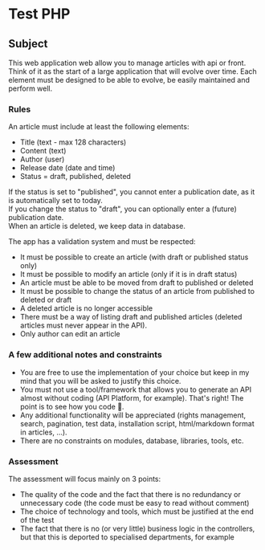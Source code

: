 # Test PHP

## Subject
This web application web allow you to manage articles with api or front. Think of it as the start of a large application that will evolve over time. Each element must be designed to be able to evolve, be easily maintained and perform well.

### Rules
An article must include at least the following elements:  
- Title (text - max 128 characters)
- Content (text)
- Author (user)
- Release date (date and time)
- Status = draft, published, deleted

If the status is set to "published", you cannot enter a publication date, as it is automatically set to today.  
If you change the status to "draft", you can optionally enter a (future) publication date.  
When an article is deleted, we keep data in database.

The app has a validation system and must be respected:
- It must be possible to create an article (with draft or published status only)
- It must be possible to modify an article (only if it is in draft status)
- An article must be able to be moved from draft to published or deleted
- It must be possible to change the status of an article from published to deleted or draft
- A deleted article is no longer accessible
- There must be a way of listing draft and published articles (deleted articles must never appear in the API).
- Only author can edit an article

### A few additional notes and constraints
- You are free to use the implementation of your choice but keep in my mind that you will be asked to justify this choice.  
- You must not use a tool/framework that allows you to generate an API almost without coding (API Platform, for example). That's right! The point is to see how you code 🙂.  
- Any additional functionality will be appreciated (rights management, search, pagination, test data, installation script, html/markdown format in articles, ...).  
- There are no constraints on modules, database, libraries, tools, etc.

### Assessment
The assessment will focus mainly on 3 points:
 - The quality of the code and the fact that there is no redundancy or unnecessary code (the code must be easy to read without comment)
 - The choice of technology and tools, which must be justified at the end of the test
 - The fact that there is no (or very little) business logic in the controllers, but that this is deported to specialised departments, for example
